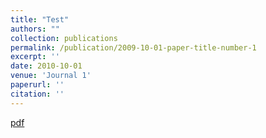 ```yaml
---
title: "Test"
authors: ""
collection: publications
permalink: /publication/2009-10-01-paper-title-number-1
excerpt: ''
date: 2010-10-01
venue: 'Journal 1'
paperurl: ''
citation: ''
---
```

[pdf](http://academicpages.github.io/files/paper1.pdf)
